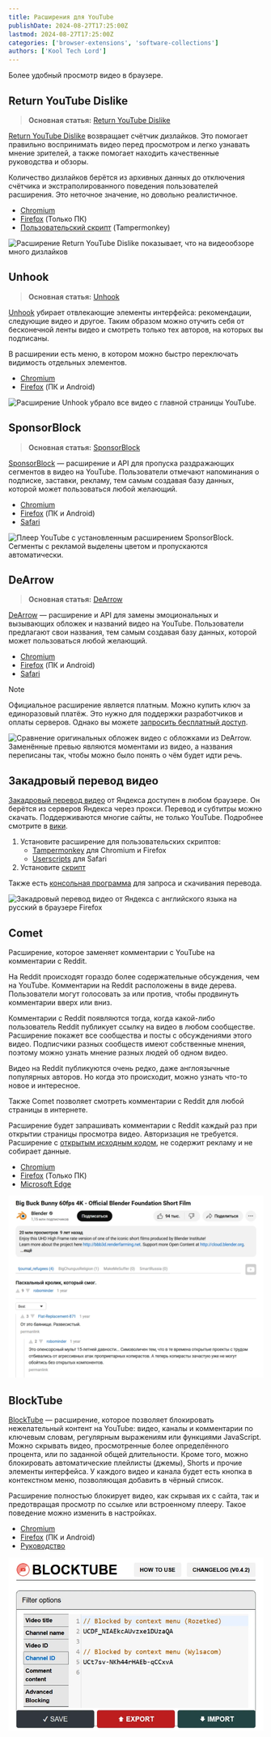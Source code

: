 ```yaml
---
title: Расширения для YouTube
publishDate: 2024-08-27T17:25:00Z
lastmod: 2024-08-27T17:25:00Z
categories: ['browser-extensions', 'software-collections']
authors: ['Kool Tech Lord']
---
```


Более удобный просмотр видео в браузере.

<!--more-->

## Return YouTube Dislike

> **Основная статья:** [Return YouTube Dislike](/wiki/youtube/dislike)

[Return YouTube Dislike](https://returnyoutubedislike.com) возвращает счётчик
дизлайков. Это помогает правильно воспринимать видео перед просмотром и легко
узнавать мнение зрителей, а также помогает находить качественные руководства и
обзоры.

Количество дизлайков берётся из архивных данных до отключения счётчика и
экстраполированного поведения пользователей расширения. Это неточное значение,
но довольно реалистичное.

- [Chromium](https://chromewebstore.google.com/detail/gebbhagfogifgggkldgodflihgfeippi)
- [Firefox](https://addons.mozilla.org/firefox/addon/return-youtube-dislikes)
(Только ПК)
- [Пользовательский скрипт](https://raw.githubusercontent.com/Anarios/return-youtube-dislike/main/Extensions/UserScript/Return%20Youtube%20Dislike.user.js)
(Tampermonkey)

![Расширение Return YouTube Dislike показывает, что на видеообзоре много
дизлайков](/wiki/youtube/dislike/image.webp)

## Unhook

> **Основная статья:** [Unhook](/wiki/unhook)

[Unhook](https://unhook.app) убирает отвлекающие элементы интерфейса:
рекомендации, следующие видео и другое. Таким образом можно отучить себя от
бесконечной ленты видео и смотреть только тех авторов, на которых вы подписаны.

В расширении есть меню, в котором можно быстро переключать видимость отдельных
элементов.

- [Chromium](https://chromewebstore.google.com/detail/khncfooichmfjbepaaaebmommgaepoid)
- [Firefox](https://addons.mozilla.org/firefox/addon/youtube-recommended-videos)
(ПК и Android)

![Расширение Unhook убрало все видео с главной страницы
YouTube.](/wiki/unhook/youtube-home.webp)

## SponsorBlock

> **Основная статья:** [SponsorBlock](/wiki/sponsorblock)

[SponsorBlock](https://sponsor.ajay.app) — расширение и API для пропуска
раздражающих сегментов в видео на YouTube. Пользователи отмечают напоминания о
подписке, заставки, рекламу, тем самым создавая базу данных, которой может
пользоваться любой желающий.

- [Chromium](https://chromewebstore.google.com/detail/mnjggcdmjocbbbhaepdhchncahnbgone)
- [Firefox](https://addons.mozilla.org/addon/sponsorblock) (ПК и Android)
- [Safari](https://github.com/ajayyy/SponsorBlock/wiki/Safari)

![Плеер YouTube с установленным расширением SponsorBlock. Сегменты с рекламой
выделены цветом и пропускаются автоматически.](/wiki/sponsorblock/image.webp)

## DeArrow

> **Основная статья:** [DeArrow](/wiki/dearrow)

[DeArrow](https://dearrow.ajay.app) — расширение и API для замены эмоциональных
и вызывающих обложек и названий видео на YouTube. Пользователи предлагают свои
названия, тем самым создавая базу данных, которой может пользоваться любой
желающий.

- [Chromium](https://chromewebstore.google.com/detail/enamippconapkdmgfgjchkhakpfinmaj)
- [Firefox](https://addons.mozilla.org/firefox/addon/dearrow) (ПК и Android)
- [Safari](https://apps.apple.com/app/id6451469297)

> [!note]
> Официальное расширение является платным. Можно купить ключ за единоразовый
платёж. Это нужно для поддержки разработчиков и оплаты серверов. Однако вы
можете [запросить бесплатный доступ](https://dearrow.ajay.app/free).

![Сравнение оригинальных обложек видео с обложками из DeArrow. Заменённые превью
являются моментами из видео, а названия переписаны так, чтобы можно было понять
о чём будет идти речь.](/wiki/dearrow/dearrow.webp)

## Закадровый перевод видео

[Закадровый перевод видео] от Яндекса доступен в любом браузере. Он берётся из
серверов Яндекса через прокси. Перевод и субтитры можно скачать. Поддерживаются
многие сайты, не только YouTube. Подробнее смотрите в
[вики](https://github.com/ilyhalight/voice-over-translation/wiki/[RU]-FAQ).

1. Установите расширение для пользовательских скриптов:
    - [Tampermonkey] для Chromium и Firefox
    - [Userscripts] для Safari
2. Установите [скрипт](https://raw.githubusercontent.com/ilyhalight/voice-over-translation/master/dist/vot.user.js)

Также есть [консольная программа](https://github.com/FOSWLY/vot-cli) для запроса
и скачивания перевода.

[Закадровый перевод видео]: https://github.com/ilyhalight/voice-over-translation#readme
[Tampermonkey]: https://www.tampermonkey.net
[Userscripts]: https://apps.apple.com/app/id1463298887

![Закадровый перевод видео от Яндекса с английского языка на русский в браузере
Firefox](voice-over-translation.webp)

## Comet

Расширение, которое заменяет комментарии с YouTube на комментарии с Reddit.

На Reddit происходят гораздо более содержательные обсуждения, чем на YouTube.
Комментарии на Reddit расположены в виде дерева. Пользователи могут голосовать
за или против, чтобы продвинуть комментарии вверх или вниз.

Комментарии с Reddit появляются тогда, когда какой-либо пользователь Reddit
публикует ссылку на видео в любом сообществе. Расширение покажет все сообщества
и посты с обсуждениями этого видео. Подписчики разных сообществ имеют
собственные мнения, поэтому можно узнать мнение разных людей об одном видео.

Видео на Reddit публикуются очень редко, даже англоязычные популярных авторов.
Но когда это происходит, можно узнать что-то новое и интересное.

Также Comet позволяет смотреть комментарии с Reddit для любой страницы в
интернете.

Расширение будет запрашивать комментарии с Reddit каждый раз при открытии
страницы просмотра видео. Авторизация не требуется. Расширение с [открытым
исходным кодом](https://github.com/z0ccc/comet), не содержит рекламу и не
собирает данные.

- [Chromium](https://chromewebstore.google.com/detail/amlfbbehleledmbphnielafhieceggal)
- [Firefox](https://addons.mozilla.org/firefox/addon/comet_comments) (Только ПК)
- [Microsoft Edge](https://microsoftedge.microsoft.com/addons/detail/cccloigbofabjmobhmcnpaekcifmpjlb)

![Комментарии с Reddit под видео на YouTube](comet.webp)

## BlockTube

[BlockTube](https://github.com/amitbl/blocktube#readme) — расширение, которое
позволяет блокировать нежелательный контент на YouTube: видео, каналы и
комментарии по ключевым словам, регулярным выражениям или функциями JavaScript.
Можно скрывать видео, просмотренные более определённого процента, или по
заданной общей длительности. Кроме того, можно блокировать автоматические
плейлисты (джемы), Shorts и прочие элементы интерфейса. У каждого видео и канала
будет есть кнопка в контекстном меню, позволяющая добавить в чёрный список.

Расширение полностью блокирует видео, как скрывая их с сайта, так и предотвращая
просмотр по ссылке или встроенному плееру. Такое поведение можно изменить в
настройках.

- [Chromium](https://chromewebstore.google.com/detail/bbeaicapbccfllodepmimpkgecanonai)
- [Firefox](https://addons.mozilla.org/firefox/addon/blocktube) (ПК и Android)
- [Руководство](https://github.com/amitbl/blocktube/wiki)

![Настройки BlockTube](blocktube.webp)
